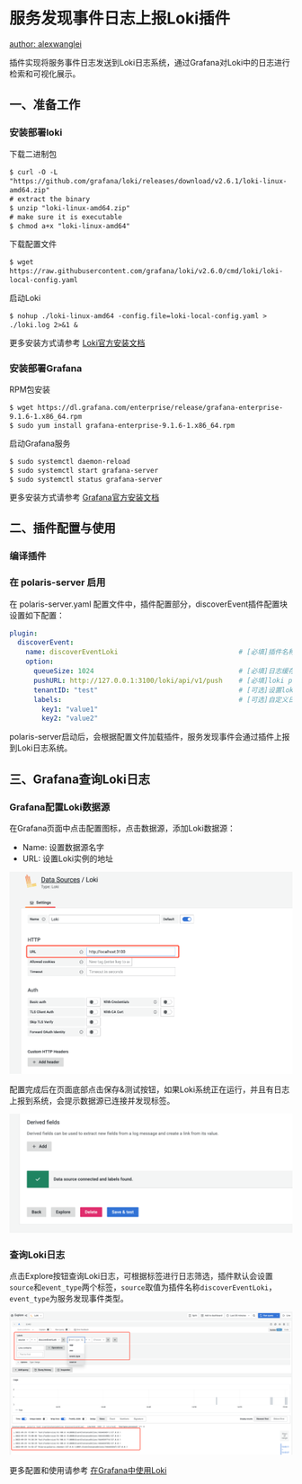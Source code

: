 # 服务发现事件日志上报Loki插件

[author: alexwanglei](https://github.com/alexwanglei)

插件实现将服务事件日志发送到Loki日志系统，通过Grafana对Loki中的日志进行检索和可视化展示。

## 一、准备工作
### 安装部署loki

下载二进制包
```
$ curl -O -L "https://github.com/grafana/loki/releases/download/v2.6.1/loki-linux-amd64.zip"
# extract the binary
$ unzip "loki-linux-amd64.zip"
# make sure it is executable
$ chmod a+x "loki-linux-amd64"
```
下载配置文件
```
$ wget https://raw.githubusercontent.com/grafana/loki/v2.6.0/cmd/loki/loki-local-config.yaml
```
启动Loki
```
$ nohup ./loki-linux-amd64 -config.file=loki-local-config.yaml > ./loki.log 2>&1 &
```
更多安装方式请参考 [Loki官方安装文档](https://grafana.com/docs/loki/latest/installation/)

### 安装部署Grafana
RPM包安装
```
$ wget https://dl.grafana.com/enterprise/release/grafana-enterprise-9.1.6-1.x86_64.rpm
$ sudo yum install grafana-enterprise-9.1.6-1.x86_64.rpm
```
启动Grafana服务
```
$ sudo systemctl daemon-reload
$ sudo systemctl start grafana-server
$ sudo systemctl status grafana-server
```
更多安装方式请参考 [Grafana官方安装文档](https://grafana.com/docs/grafana/latest/setup-grafana/installation/)

## 二、插件配置与使用

### 编译插件

### 在 polaris-server 启用

在 polaris-server.yaml 配置文件中，插件配置部分，discoverEvent插件配置块设置如下配置：

```YAML
plugin:
  discoverEvent:
    name: discoverEventLoki                              # [必填]插件名称
    option:
      queueSize: 1024                                    # [必填]日志缓存队列长度
      pushURL: http://127.0.0.1:3100/loki/api/v1/push    # [必填]loki push 接口地址
      tenantID: "test"                                   # [可选]设置loki日志租户
      labels:                                            # [可选]自定义日志标签
        key1: "value1"
        key2: "value2"
```
polaris-server启动后，会根据配置文件加载插件，服务发现事件会通过插件上报到Loki日志系统。

## 三、Grafana查询Loki日志

### Grafana配置Loki数据源
在Grafana页面中点击配置图标，点击数据源，添加Loki数据源：
- Name: 设置数据源名字
- URL: 设置Loki实例的地址

![配置Loki数据源|800](img/data_source_loki.png)

配置完成后在页面底部点击保存&测试按钮，如果Loki系统正在运行，并且有日志上报到系统，会提示数据源已连接并发现标签。

![保存测试|800](img/save_test.png)

### 查询Loki日志
点击Explore按钮查询Loki日志，可根据标签进行日志筛选，插件默认会设置`source`和`event_type`两个标签，`source`取值为插件名称`discoverEventLoki`，`event_type`为服务发现事件类型。

![查询日志|800](img/explore_loki_log.png)

更多配置和使用请参考 [在Grafana中使用Loki](https://grafana.com/docs/grafana/latest/datasources/loki/)

